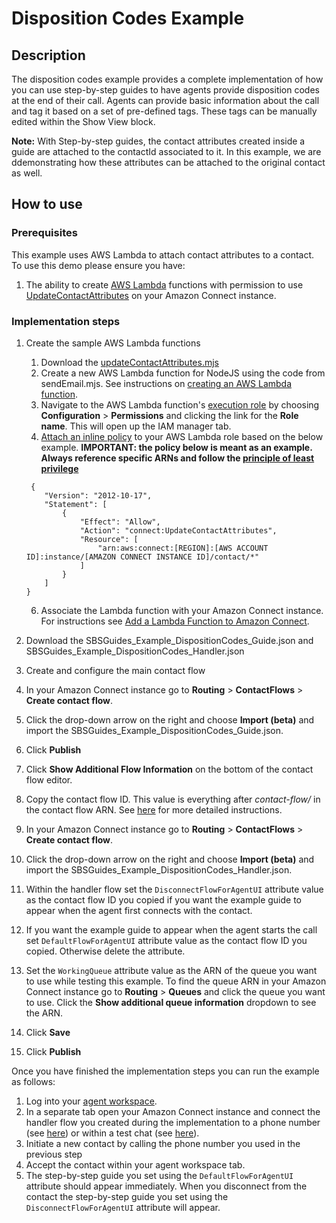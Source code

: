 # Disposition Codes Example

## Description
The disposition codes example provides a complete implementation of how you can use step-by-step guides to have agents provide disposition codes at the end of their call. Agents can provide basic information about the call and tag it based on a set of pre-defined tags. These tags can be manually edited within the Show View block.

**Note:** With Step-by-step guides, the contact attributes created inside a guide are attached to the contactId associated to it. In this example, we are ddemonstrating how these attributes can be attached to the original contact as well. 

## How to use

### Prerequisites
This example uses AWS Lambda to attach contact attributes to a contact. To use this demo please ensure you have:
1. The ability to create [AWS Lambda](https://aws.amazon.com/lambda/) functions with permission to use [UpdateContactAttributes](https://docs.aws.amazon.com/connect/latest/APIReference/API_UpdateContactAttributes.html) on your Amazon Connect instance.
### Implementation steps
1. Create the sample AWS Lambda functions
    1. Download the [updateContactAttributes.mjs](./sampleLambda/updateContactAttributes.mjs)
    1. Create a new AWS Lambda function for NodeJS using the code from sendEmail.mjs. See instructions on [creating an AWS Lambda function](https://docs.aws.amazon.com/lambda/latest/dg/lambda-nodejs.html).
    1. Navigate to the AWS Lambda function's [execution role](https://docs.aws.amazon.com/lambda/latest/dg/lambda-intro-execution-role.html) by choosing **Configuration** > **Permissions** and clicking the link for the **Role name**. This will open up the IAM manager tab.
    1. [Attach an inline policy](https://docs.aws.amazon.com/IAM/latest/UserGuide/access_policies_manage-attach-detach.html#add-policies-console) to your AWS Lambda role based on the below example. **IMPORTANT: the policy below is meant as an example. Always reference specific ARNs and follow the [principle of least privilege](https://docs.aws.amazon.com/IAM/latest/UserGuide/best-practices.html)**
    ```
     {
        "Version": "2012-10-17",
        "Statement": [
            {
                "Effect": "Allow",
                "Action": "connect:UpdateContactAttributes",
                "Resource": [
                    "arn:aws:connect:[REGION]:[AWS ACCOUNT ID]:instance/[AMAZON CONNECT INSTANCE ID]/contact/*"
                ]
            }
        ]
    }
    ```
    6. Associate the Lambda function with your Amazon Connect instance. For instructions see [Add a Lambda Function to Amazon Connect](https://docs.aws.amazon.com/connect/latest/adminguide/connect-lambda-functions.html#add-lambda-function).

1. Download the SBSGuides_Example_DispositionCodes_Guide.json and SBSGuides_Example_DispositionCodes_Handler.json
2. Create and configure the main contact flow
1. In your Amazon Connect instance go to **Routing** > **ContactFlows** > **Create contact flow**.
1. Click the drop-down arrow on the right and choose **Import (beta)** and import the SBSGuides_Example_DispositionCodes_Guide.json.
1. Click **Publish**
1. Click **Show Additional Flow Information** on the bottom of the contact flow editor.
1. Copy the contact flow ID. This value is everything after *contact-flow/* in the contact flow ARN. See [here](https://docs.aws.amazon.com/connect/latest/adminguide/find-contact-flow-id.html) for more detailed instructions.
1. In your Amazon Connect instance go to **Routing** > **ContactFlows** > **Create contact flow**.
1. Click the drop-down arrow on the right and choose **Import (beta)** and import the SBSGuides_Example_DispositionCodes_Handler.json.
1. Within the handler flow set the `DisconnectFlowForAgentUI` attribute value as the contact flow ID you copied if you want the example guide to appear when the agent first connects with the contact.
1. If you want the example guide to appear when the agent starts the call set `DefaultFlowForAgentUI` attribute value as the contact flow ID you copied. Otherwise delete the attribute.
1. Set the `WorkingQueue` attribute value as the ARN of the queue you want to use while testing this example. To find the queue ARN in your Amazon Connect instance go to **Routing** > **Queues** and click the queue you want to use. Click the **Show additional queue information** dropdown to see the ARN.
1. Click **Save**
1. Click **Publish**

Once you have finished the implementation steps you can run the example as follows:

1. Log into your [agent workspace](https://docs.aws.amazon.com/connect/latest/adminguide/agent-user-guide.html).
1. In a separate tab open your Amazon Connect instance and connect the handler flow you created during the implementation to a phone number (see [here](https://docs.aws.amazon.com/connect/latest/adminguide/tutorial1-assign-contact-flow-to-number.html)) or within a test chat (see [here](https://docs.aws.amazon.com/connect/latest/adminguide/chat-testing.html#test-chat)).
1. Initiate a new contact by calling the phone number you used in the previous step 
1. Accept the contact within your agent workspace tab.
1. The step-by-step guide you set using the `DefaultFlowForAgentUI` attribute should appear immediately. When you disconnect from the contact the step-by-step guide you set using the `DisconnectFlowForAgentUI` attribute will appear.